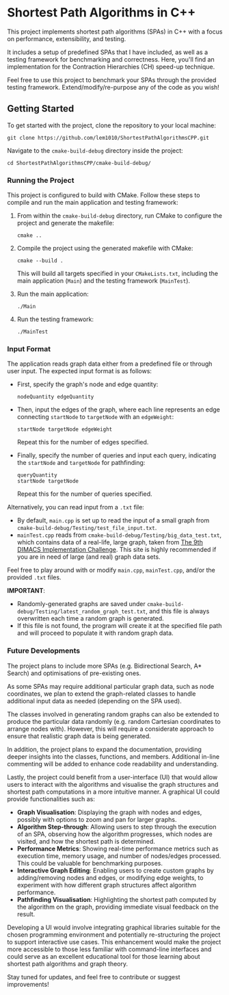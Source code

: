 # Shortest Path Algorithms in C++

This project implements shortest path algorithms (SPAs) in C++ with a focus on performance, extensibility, and testing.

It includes a setup of predefined SPAs that I have included, as well as a testing framework for benchmarking and correctness. Here, you'll find an implementation for the Contraction Hierarchies (CH) speed-up technique.

Feel free to use this project to benchmark your SPAs through the provided testing framework. Extend/modify/re-purpose any of the code as you wish!

## Getting Started

To get started with the project, clone the repository to your local machine:

`git clone https://github.com/lem1010/ShortestPathAlgorithmsCPP.git`

Navigate to the `cmake-build-debug` directory inside the project:

`cd ShortestPathAlgorithmsCPP/cmake-build-debug/`

### Running the Project

This project is configured to build with CMake. Follow these steps to compile and run the main application and testing framework:

1. From within the `cmake-build-debug` directory, run CMake to configure the project and generate the makefile:

    ```
    cmake ..
    ```

2. Compile the project using the generated makefile with CMake:

    ```
    cmake --build .
    ```

    This will build all targets specified in your `CMakeLists.txt`, including the main application (`Main`) and the testing framework (`MainTest`).

3. Run the main application:

    ```
    ./Main
    ```

4. Run the testing framework:

    ```
    ./MainTest
    ```

### Input Format

The application reads graph data either from a predefined file or through user input. The expected input format is as follows:

- First, specify the graph's node and edge quantity:

    ```
    nodeQuantity edgeQuantity
    ```

- Then, input the edges of the graph, where each line represents an edge connecting `startNode` to `targetNode` with an `edgeWeight`:

    ```
    startNode targetNode edgeWeight
    ```

    Repeat this for the number of edges specified.

- Finally, specify the number of queries and input each query, indicating the `startNode` and `targetNode` for pathfinding:

    ```
    queryQuantity
    startNode targetNode
    ```

    Repeat this for the number of queries specified.

Alternatively, you can read input from a `.txt` file:

- By default, `main.cpp` is set up to read the input of a small graph from `cmake-build-debug/Testing/test_file_input.txt`.
- `mainTest.cpp` reads from `cmake-build-debug/Testing/big_data_test.txt`, which contains data of a real-life, large graph, taken from [The 9th DIMACS Implementation Challenge](https://www.diag.uniroma1.it/challenge9/download.shtml). This site is highly recommended if you are in need of large (and real) graph data sets.

Feel free to play around with or modify `main.cpp`, `mainTest.cpp`, and/or the provided `.txt` files.

**IMPORTANT**:
- Randomly-generated graphs are saved under `cmake-build-debug/Testing/latest_random_graph_test.txt`, and this file is always overwritten each time a random graph is generated.
- If this file is not found, the program will create it at the specified file path and will proceed to populate it with random graph data.

### Future Developments

The project plans to include more SPAs (e.g. Bidirectional Search, A* Search) and optimisations of pre-existing ones.

As some SPAs may require additional particular graph data, such as node coordinates, we plan to extend the graph-related classes to handle additional input data as needed (depending on the SPA used).

The classes involved in generating random graphs can also be extended to produce the particular data randomly (e.g. random Cartesian coordinates to arrange nodes with). However, this will require a considerate approach to ensure that realistic graph data is being generated.

In addition, the project plans to expand the documentation, providing deeper insights into the classes, functions, and members. Additional in-line commenting will be added to enhance code readability and understanding.

Lastly, the project could benefit from a user-interface (UI) that would allow users to interact with the algorithms and visualise the graph structures and shortest path computations in a more intuitive manner. A graphical UI could provide functionalities such as:

- **Graph Visualisation**: Displaying the graph with nodes and edges, possibly with options to zoom and pan for larger graphs.
- **Algorithm Step-through**: Allowing users to step through the execution of an SPA, observing how the algorithm progresses, which nodes are visited, and how the shortest path is determined.
- **Performance Metrics**: Showing real-time performance metrics such as execution time, memory usage, and number of nodes/edges processed. This could be valuable for benchmarking purposes.
- **Interactive Graph Editing**: Enabling users to create custom graphs by adding/removing nodes and edges, or modifying edge weights, to experiment with how different graph structures affect algorithm performance.
- **Pathfinding Visualisation**: Highlighting the shortest path computed by the algorithm on the graph, providing immediate visual feedback on the result.

Developing a UI would involve integrating graphical libraries suitable for the chosen programming environment and potentially re-structuring the project to support interactive use cases. This enhancement would make the project more accessible to those less familiar with command-line interfaces and could serve as an excellent educational tool for those learning about shortest path algorithms and graph theory.



Stay tuned for updates, and feel free to contribute or suggest improvements!
